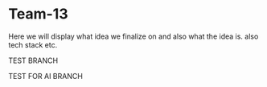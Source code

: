# Team-13

Here we will display what idea we finalize on and also what the idea is.
also tech stack etc.

TEST BRANCH

TEST FOR AI BRANCH

